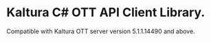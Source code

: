 # Kaltura C# OTT API Client Library.
Compatible with Kaltura OTT server version 5.1.1.14490 and above.
